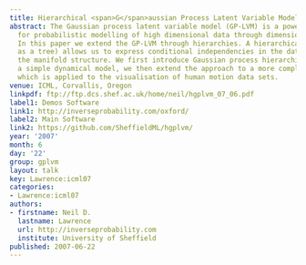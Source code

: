 ```yaml
---
title: Hierarchical <span>G</span>aussian Process Latent Variable Models
abstract: The Gaussian process latent variable model (GP-LVM) is a powerful approach
  for probabilistic modelling of high dimensional data through dimensional reduction.
  In this paper we extend the GP-LVM through hierarchies. A hierarchical model (such
  as a tree) allows us to express conditional independencies in the data as well as
  the manifold structure. We first introduce Gaussian process hierarchies through
  a simple dynamical model, we then extend the approach to a more complex hierarchy
  which is applied to the visualisation of human motion data sets.
venue: ICML, Corvallis, Oregon
linkpdf: ftp://ftp.dcs.shef.ac.uk/home/neil/hgplvm_07_06.pdf
label1: Demos Software
link1: http://inverseprobability.com/oxford/
label2: Main Software
link2: https://github.com/SheffieldML/hgplvm/
year: '2007'
month: 6
day: '22'
group: gplvm
layout: talk
key: Lawrence:icml07
categories:
- Lawrence:icml07
authors:
- firstname: Neil D.
  lastname: Lawrence
  url: http://inverseprobability.com
  institute: University of Sheffield
published: 2007-06-22
---
```

